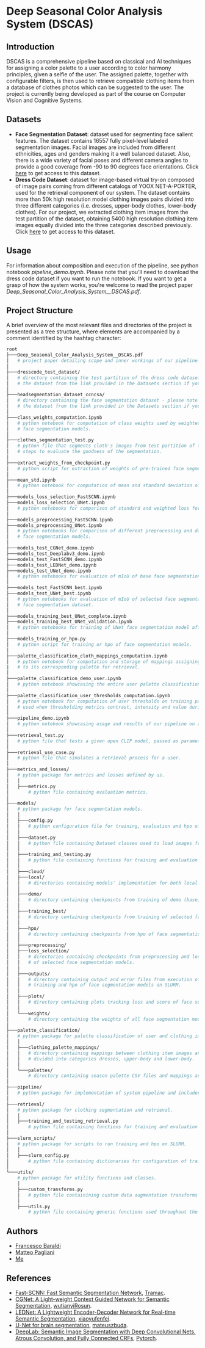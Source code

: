 # Deep Seasonal Color Analysis System (DSCAS)
## Introduction
DSCAS is a comprehensive pipeline based on classical and AI techniques for assigning a color palette to a user according to color harmony principles, given a selfie of the user. The assigned palette, together with configurable filters, is then used to retrieve compatible clothing items from a database of clothes photos which can be suggested to the user. The project is currently being developed as part of the course on Computer Vision and Cognitive Systems.

## Datasets
+ __Face Segmentation Dataset__: dataset used for segmenting face salient features. The dataset contains 16557 fully pixel-level labeled segmentation images. Facial images are included from different ethnicities, ages and genders making it a well balanced dataset. Also, there is a wide variety of facial poses and different camera angles to provide a good coverage from -90 to 90 degrees face orientations. Click [here](https://store.mut1ny.com/product/face-head-segmentation-dataset-community-edition?v=cd32106bcb6d) to get access to this dataset.
+ __Dress Code Dataset__: dataset for image-based virtual try-on composed of image pairs coming from different catalogs of YOOX NET-A-PORTER, used for the retrieval component of our system. The dataset contains more than 50k high resolution model clothing images pairs divided into three different categories (i.e. dresses, upper-body clothes, lower-body clothes). For our project, we extracted clothing item images from the test partition of the dataset, obtaining 5400 high resolution clothing item images equally divided into the three categories described previously. Click [here](https://github.com/aimagelab/dress-code) to get access to this dataset.

## Usage
For information about composition and execution of the pipeline, see python notebook *pipeline_demo.ipynb*. Please note that you'll need to download the dress code dataset if you want to run the notebook. If you want to get a grasp
of how the system works, you're welcome to read the project paper *Deep_Seasonal_Color_Analysis_System__DSCAS.pdf*.

## Project Structure
A brief overview of the most relevant files and directories of the project is presented as a tree structure, where elements are accompanied by a comment
identified by the hashtag character:
```bash
root
├───Deep_Seasonal_Color_Analysis_System__DSCAS.pdf
│   # project paper detailing scope and inner workings of our pipeline.
│
├───dresscode_test_dataset/
│   # directory containing the test partition of the dress code dataset - please note that you'll have to download 
│   # the dataset from the link provided in the Datasets section if you want to train the face segmentation models yourself.
│
├───headsegmentation_dataset_ccncsa/
│   # directory containing the face segmentation dataset - please note that you'll have to download 
│   # the dataset from the link provided in the Datasets section if you want to run the system pipeline.
│
├───class_weights_computation.ipynb
│   # python notebook for computation of class weights used by weighted mIoU and weighted loss when evaluating 
│   # face segmentation models.
│
├───clothes_segmentation_test.py
│   # python file that segments cloth's images from test partition of the dress code dataset and visualizes the intermediate 
│   # steps to evaluate the goodness of the segmentation.
│
├───extract_weights_from_checkpoint.py
│   # python script for extraction of weights of pre-trained face segmentation models from their corresponding checkpoints.
│
├───mean_std.ipynb
│   # python notebook for computation of mean and standard deviation of face segmentation dataset images.
│
├───models_loss_selection_FastSCNN.ipynb
├───models_loss_selection_UNet.ipynb
│   # python notebooks for comparison of standard and weighted loss for selected face segmentation models.
│
├───models_preprocessing_FastSCNN.ipynb
├───models_preprocessing_UNet.ipynb
│   # python notebooks for comparison of different preprocessing and data augmentation transforms for selected 
│   # face segmentation models.
│
├───models_test_CGNet_demo.ipynb
├───models_test_Deeplabv3_demo.ipynb
├───models_test_FastSCNN_demo.ipynb
├───models_test_LEDNet_demo.ipynb
├───models_test_UNet_demo.ipynb
│   # python notebooks for evaluation of mIoU of base face segmentation models on test partition of face segmentation dataset.
│
├───models_test_FastSCNN_best.ipynb
├───models_test_UNet_best.ipynb
│   # python notebooks for evaluation of mIoU of selected face segmentation models after hpo on test partition of 
│   # face segmentation dataset.
│
├───models_training_best_UNet_complete.ipynb
├───models_training_best_UNet_validation.ipynb
│   # python notebooks for training of UNet face segmentation model after hpo on Google Colab.
│
├───models_training_or_hpo.py
│   # python script for training or hpo of face segmentation models.
│
├───palette_classification_cloth_mappings_computation.ipynb
│   # python notebook for computation and storage of mappings assigning each clothing item of dress code dataset 
|   # to its corresponding palette for retrieval.
│
├───palette_classification_demo_user.ipynb
│   # python notebook showcasing the entire user palette classification process.
│
├───palette_classification_user_thresholds_computation.ipynb
│   # python notebook for computation of user thresholds on training partition of face segmentation dataset, 
│   # used when thresholding metrics contrast, intensity and value during the user palette classification process.
│
├───pipeline_demo.ipynb
│   # python notebook showcasing usage and results of our pipeline on a real image.
│
├───retrieval_test.py
│   # python file that tests a given open CLIP model, passed as parameter, over the test partition of the dress code dataset.
│
├───retrieval_use_case.py
│   # python file that simulates a retrieval process for a user.
│
├───metrics_and_losses/
│   # python package for metrics and losses defined by us.
│   │
│   ├───metrics.py
│       # python file containing evaluation metrics.
│
├───models/
│   # python package for face segmentation models.
│   │
│   ├───config.py
│   │   # python configuration file for training, evaluation and hpo of face segmentation models.
│   │
│   ├───dataset.py
│   │   # python file containing Dataset classes used to load images from face segmentation and dress code datasets.
│   │
│   ├───training_and_testing.py
│   │   # python file containing functions for training and evaluation of face segmentation models.
│   │
│   ├───cloud/
│   ├───local/
│   │   # directories containing models' implementation for both local and cloud face segmentation models.
│   │   
│   ├───demo/
│   │   # directory containing checkpoints from training of demo (base) face segmentation models.
│   │
│   ├───training_best/
│   │   # directory containing checkpoints from training of selected face segmentation models after hpo.
│   │
│   ├───hpo/
│   │   # directory containing checkpoints from hpo of face segmentation models.
│   │
│   ├───preprocessing/
│   ├───loss_selection/
│   │   # directories containing checkpoints from preprocessing and loss comparison experiments 
│   │   # of selected face segmentation models.
│   │
│   ├───outputs/
│   │   # directory containing output and error files from execution of scripts to run 
│   │   # training and hpo of face segmentation models on SLURM.
│   │
│   ├───plots/
│   │   # directory containing plots tracking loss and score of face segmentation models during the training process.
│   │
│   └───weights/
│       # directory containing the weights of all face segmentation models trained by us.
│   
├───palette_classification/
│   # python package for palette classification of user and clothing images.
│   │
│   ├───clothing_palette_mappings/
│   │   # directory containing mappings between clothing item images and their corresponding season palettes as JSON files, 
│   │   # divided into categories dresses, upper-body and lower-body.
│   │
│   └───palettes/
│       # directory containing season palette CSV files and mappings assigning a unique numeric id to each season palette.
│   
├───pipeline/
│   # python package for implementation of system pipeline and included components.
│   
├───retrieval/
│   # python package for clothing segmentation and retrieval.
│   │
│   ├───training_and_testing_retrieval.py
│       # python file containing functions for training and evaluation of retrieval component.
│   
├───slurm_scripts/
│   # python package for scripts to run training and hpo on SLURM.
│   │
│   ├───slurm_config.py
│       # python file containing dictionaries for configuration of training and hpo processes.
│   
└───utils/
    # python package for utility functions and classes.
    │
    ├───custom_transforms.py
    │   # python file containining custom data augmentation transforms for face segmentation models.
    │   
    ├───utils.py
        # python file containing generic functions used throughout the project.
```

## Authors

- [Francesco Baraldi](https://github.com/francescobaraldi)
- [Matteo Pagliani](https://github.com/MatteoPagliani)
- [Me](https://github.com/mrcmich)

## References

- [Fast-SCNN: Fast Semantic Segmentation Network](https://github.com/Tramac/Fast-SCNN-pytorch), [Tramac](https://github.com/Tramac).
- [CGNet: A Light-weight Context Guided Network for Semantic Segmentation](https://github.com/wutianyiRosun/CGNet), [wutianyiRosun](https://github.com/wutianyiRosun).
- [LEDNet: A Lightweight Encoder-Decoder Network for Real-time Semantic Segmentation](https://github.com/xiaoyufenfei/LEDNet), [xiaoyufenfei](https://github.com/xiaoyufenfei).
- [U-Net for brain segmentation](https://github.com/mateuszbuda/brain-segmentation-pytorch), [mateuszbuda](https://github.com/mateuszbuda).
- [DeepLab: Semantic Image Segmentation with Deep Convolutional Nets, Atrous Convolution, and Fully Connected CRFs](https://arxiv.org/abs/1606.00915), [Pytorch](https://pytorch.org/hub/pytorch_vision_deeplabv3_resnet101/).
